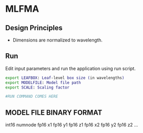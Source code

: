 # MLFMA

## Design Principles 

- Dimensions are normalized to wavelength.

## Run 

Edit input parameters and run the application using run script.

```bash
export LEAFBOX: Leaf-level box size (in wavelengths)
export MODELFILE: Model file path
export SCALE: Scaling factor

#RUN COMMAND COMES HERE
```

## MODEL FILE BINARY FORMAT

int16 numnode
fp16 x1
fp16 y1
fp16 z1
fp16 x2
fp16 y2
fp16 z2
...
